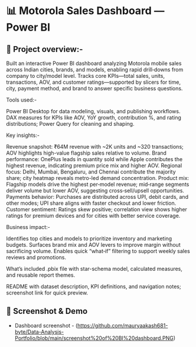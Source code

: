 # 📊 Motorola Sales Dashboard — Power BI

## 🔎 Project overview:-

Built an interactive Power BI dashboard analyzing Motorola mobile sales across Indian cities, brands, and models, enabling rapid drill‑downs from company to city/model level.
Tracks core KPIs—total sales, units, transactions, AOV, and customer ratings—supported by slicers for time, city, payment method, and brand to answer specific business questions.

Tools used:-

Power BI Desktop for data modeling, visuals, and publishing workflows.
DAX measures for KPIs like AOV, YoY growth, contribution %, and rating distributions; Power Query for cleaning and shaping.

Key insights:-

Revenue snapshot: ₹64M revenue with ~2K units and ~320 transactions; AOV highlights high-value flagship sales relative to volume.
Brand performance: OnePlus leads in quantity sold while Apple contributes the highest revenue, indicating premium price mix and higher AOV.
Regional focus: Delhi, Mumbai, Bengaluru, and Chennai contribute the majority share; city heatmap reveals metro-led demand concentration.
Product mix: Flagship models drive the highest per‑model revenue; mid‑range segments deliver volume but lower AOV, suggesting cross‑sell/upsell opportunities.
Payments behavior: Purchases are distributed across UPI, debit cards, and other modes; UPI share aligns with faster checkout and lower friction.
Customer sentiment: Ratings skew positive; correlation view shows higher ratings for premium devices and for cities with better service coverage.

Business impact:-

Identifies top cities and models to prioritize inventory and marketing budgets.
Surfaces brand mix and AOV levers to improve margin without sacrificing volume.
Enables quick “what‑if” filtering to support weekly sales reviews and promotions.

What’s included
.pbix file with star-schema model, calculated measures, and reusable report themes.

README with dataset description, KPI definitions, and navigation notes; screenshot link for quick preview.

## 🔗 Screenshot & Demo
- Dashboard screenshot - (https://github.com/mauryaakash681-byte/Data-Analysis-Portfolio/blob/main/screenshot%20of%20BI%20dashboard.PNG)
